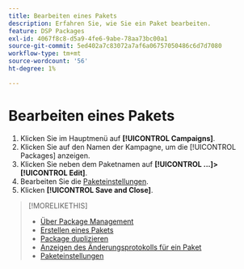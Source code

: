 ```yaml
---
title: Bearbeiten eines Pakets
description: Erfahren Sie, wie Sie ein Paket bearbeiten.
feature: DSP Packages
exl-id: 4067f8c8-d5a9-4fe6-9abe-78aa73bc00a1
source-git-commit: 5ed402a7c83072a7af6a06757050486c6d7d7080
workflow-type: tm+mt
source-wordcount: '56'
ht-degree: 1%

---
```


# Bearbeiten eines Pakets

1. Klicken Sie im Hauptmenü auf **[!UICONTROL Campaigns]**.
1. Klicken Sie auf den Namen der Kampagne, um die [!UICONTROL Packages] anzeigen.
1. Klicken Sie neben dem Paketnamen auf  **[!UICONTROL ...]>[!UICONTROL Edit]**.
1. Bearbeiten Sie die [Paketeinstellungen](package-settings.md).
1. Klicken **[!UICONTROL Save and Close]**.

>[!MORELIKETHIS]
>
>* [Über Package Management](package-about.md)
>* [Erstellen eines Pakets](package-create.md)
>* [Package duplizieren](package-duplicate.md)
>* [Anzeigen des Änderungsprotokolls für ein Paket](package-change-log.md)
>* [Paketeinstellungen](package-settings.md)

